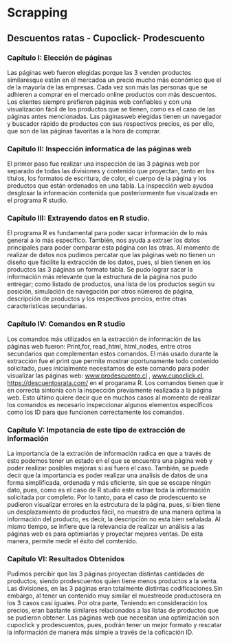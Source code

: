 # Scrapping
## Descuentos ratas - Cupoclick- Prodescuento
### Capítulo I: Elección de páginas
Las páginas web fueron elegidas porque las 3 venden productos similaresque están en el mercadoa un precio mucho más económico que el de la mayoría de las empresas. Cada vez son más las personas que se adhieren a comprar en el mercado online productos con más descuentos. Los clientes siempre prefieren páginas web confiables y con una visualización fácil de los productos que se tienen, como es el caso de las páginas antes mencionadas. Las páginasweb elegidas tienen un navegador y buscador rápido de productos con sus respectivos precios, es por ello, que son de las páginas favoritas a la hora de comprar.
### Capítulo II: Inspección informatica de las páginas web
El primer paso fue realizar una inspección de las 3 páginas web por separado de todas las divisiones y contenido que proyectan, tanto en los títulos, los formatos de escritura, de color, el cuerpo de la página y los productos que están ordenados en una tabla. La inspección web ayudoa desglosar la información contenida que posteriormente fue visualizada en el programa R studio.
### Capítulo III: Extrayendo datos en R studio. 
El programa R es fundamental para poder sacar información de lo más general a lo más específico. También, nos ayuda a extraer los datos principales para poder comparar esta página con las otras. Al momento de realizar de datos nos pudimos percatar que las páginas web no tienen un diseño que fácilite la extracción de los datos, pues, si bien tienen en los productos las 3 páginas un formato tabla. Se pudo lograr sacar la información más relevante que la estructura de la página nos pudo entregar; como listado de productos, una lista de los productos según su posición, simulación de  navegación por otros números de página, descripción de productos y los respectivos precios, entre otras caracteristicas secundarias.
### Capítulo IV: Comandos en R studio
Los comandos más utilizados en la extracción de información de las páginas web fueron: Print,for, read_html, html_nodes, entre otros secundarios que complementan estos comandos. El más usado durante la extracción fue el print que permite mostrar oportunamente todo contenido solicitado, pues inicialmente necesitamos de este comando para poder visualizar las páginas web: www.prodescuento.cl , www.cupoclick.cl, https://descuentosrata.com/ en el progarama R. Los comandos tienen que ir en correcta sintonía con la inspección previamente realizada a la página web. Esto último quiere decir que en muchos casos al momento de realizar los comandos es necesario inspeccionar algunos elementos específicos como los ID para que funcionen correctamente los comandos.
### Capítulo V: Impotancia de este tipo de extracción de información 
La importancia de la extración de  información radica en que a través de esto podemos tener un estado en el que se encuentra una página web y poder realizar posibles mejoras si así fuera el caso. También, se puede decir que la importancia es poder realizar una analisis de datos de una forma simplificada, ordenada y más eficiente, sin que se escape ningún dato, pues, como es el caso de R studio este extrae toda la información solicitada por completo. Por lo tanto, para el caso de prodescuento se pudieron visualizar errores en la estrcutura de la página, pues, si bien tiene un desplazamiento de productos fácil, no muestra de una manera óptima la información del producto, es decir, la descripción no esta bien señalada. Al mismo tiempo, se infiere que la relevancia de realizar un análisis a las páginas web es para optimiarlas y proyectar mejores ventas. De esta manera, permite medir el éxito del comtenido.
### Capítulo VI: Resultados Obtenidos 
Pudimos percibir que las 3 páginas proyectan distintas  cantidades de productos, siendo prodescuentos quien tiene menos productos a la venta. Las divisiones, en las 3 páginas eran totalmente distintas codificaciones.Sin embargo, al tener un contenido muy similar el muestreode productosera en los 3 casos casi iguales. Por otra parte, Teniendo en consideración los precios, eran bastante similares relacionados a las listas de productos que se pudieron obtener. Las páginas web que necesitan una optimización son cupoclick y prodescuentos, pues, podrán tener un mejor formato y rescatar la información de manera más simple a través de la coficación ID.
